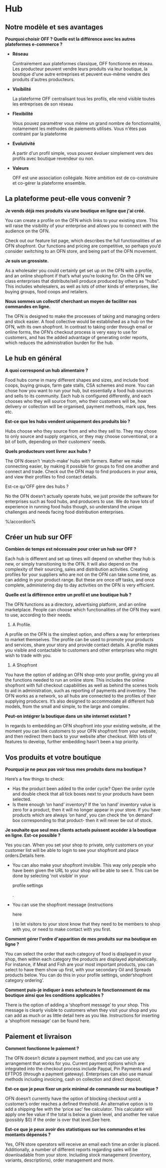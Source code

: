 # Hub

## Notre modèle et ses avantages

**Pourquoi choisir OFF ? Quelle est la différence avec les autres plateformes e-commerce ?**

* **Réseau**

  Contrairement aux plateformes classique, OFF fonctionne en réseau. Les producteur peuvent vendre leurs produits via leur boutique, la boutique d'une autre entreprises et peuvent eux-même vendre des produits d'autres producteurs.

* **Visibilité**

  La plateforme OFF centralisant tous les profils, elle rend visible toutes les entreprises de son réseau

* **Flexibilité**

  Vous pouvez paramétrer vous même un grand nombre de fonctionnalité, notamement les méthodes de paiements utilisés. Vous n'êtes pas contraint par la plateforme

* **Evolutivité**

  A partir d'un profil simple, vous pouvez évoluer simplement vers des profils avec boutique revendeur ou non.

* **Valeurs**

  OFF est une association collégiale. Notre ambition est de co-construire et co-gérer la plateforme ensemble. 

## La plateforme peut-elle vous convenir ?

**Je vends déjà mes produits via une boutique en ligne que j'ai créé.**

You can create a profile on the OFN which links to your existing store. This will raise the visibility of your enterprise and allows you to connect with the audience on the OFN.

Check out our feature list page, which describes the full functionalities of an OFN shopfront. Our functions and pricing are competitive, so perhaps you’d consider switching to an OFN store, and being part of the OFN movement.

**Je suis un grossiste.**

As a wholesaler you could certainly get set up on the OFN with a profile, and an online shopfront if that’s what you’re looking for. On the OFN we class enterprises that distribute/sell produce produced by others as “hubs”. This includes wholesalers, as well as lots of other kinds of enterprises, like buying groups, food coops and retailers.

**Nous sommes un collectif cherchant un moyen de faciliter nos commandes en ligne.**

The OFN is designed to make the processes of taking and managing orders and stock easier. A food collective would be established as a hub on the OFN, with its own shopfront. In contrast to taking order through email or online forms, the OFN’s checkout process is very easy to use for customers, and has the added advantage of generating order reports, which reduces the administration burden for the hub.

## Le hub en général

**A quoi correspond un hub alimentaire ?**

Food hubs come in many different shapes and sizes, and include food coops, buying groups, farm gate stalls, CSA schemes and more. You can chose how you want to run your hub, but essentially a food hub sources and sells to its community. Each hub is configured differently, and each chooses who they will source from, who their customers will be, how delivery or collection will be organised, payment methods, mark ups, fees etc.

**Est-ce que les hubs vendent uniquement des produits bio ?**

Hubs choose who they source from and who they sell to. They may chose to only source and supply organics, or they may choose conventional, or a bit of both, depending on their customers’ needs.

**Quels producteurs vont livrer aux hubs ?**

The OFN doesn’t ‘match-make’ hubs with farmers. Rather we make connecting easier, by making it possible for groups to find one another and connect and trade. Check out the OFN map to find producers in your area, and view their profiles to find contact details.

Est-ce qu'OFF gère des hubs ?

No the OFN doesn’t actually operate hubs, we just provide the software for enterprises such as food hubs, and producers to use. We do have lots of experience in running food hubs though, so understand the unique challenges and needs facing food distribution enterprises.

%/accordion%

## Créer un hub sur OFF

**Combien de temps est nécessaire pour créer un hub sur OFF ?**

Each hub is different and set up times will depend on whether they hub is new, or simply transitioning to the OFN. It will also depend on the complexity of their sourcing, sales and distribution activities. Creating profiles for your suppliers who are not on the OFN can take some time, as can adding in your product range. But these are once off tasks, and once complete, administering day to day activities on the OFN is very efficient.

**Quelle est la différence entre un profil et une boutique hub ?**

The OFN functions as a directory, advertising platform, and an online marketplace. People can choose which functionalities of the OFN they want to use, according to their needs.

1. A Profile.

A profile on the OFN is the simplest option, and offers a way for enterprises to market themselves. The profile can be used to promote your products and services, share your story and provide contact details. A profile makes you visible and contactable to customers and other enterprises who might wish to trade with you.

1. A Shopfront

You have the option of adding an OFN shop onto your profile, giving you all the functions needed to run an online store. This includes the online shopfront with full checkout capabilities as well as behind the scenes tools to aid in administration, such as reporting of payments and inventory. The OFN works as a network, so all hubs are connected to the profiles of their supplying producers. It’s also designed to accommodate all different hub models, from the small and simple, to the large and complex.

**Peut-on intégrer la boutique dans un site internet existant ?**

In regards to embedding an OFN shopfront into your existing website, at the moment you can link customers to your OFN shopfront from your website, and then redirect them back to your website after checkout. With lots of features to develop, further embedding hasn’t been a top priority.

## Vos produits et votre boutique

**Pourquoi je ne peux pas voir tous mes produits dans ma boutique ?**

Here’s a few things to check:

* Has the product been added to the order cycle? Open the order cycle and double check that all tick boxes next to your products have been selected.
* Is there enough ‘on hand’ inventory? If the ‘on hand’ inventory value is zero for a product, then it will no longer appear in your store. If you have products which are always ‘on hand’, you can check the ‘on demand’ box corresponding to that product- then it will never be out of stock.

**Je souhaite que seul mes clients actuels puissent accéder à la boutique en ligne. Est-ce possible ?**

Yes you can. When you set your shop to private, only customers on your customer list will be able to login to see your shopfront and place orders.Details here.

* You can also make your shopfront invisible. This way only people who have been given the URL to your shop will be able to see it. This can be done by selecting ‘not visible’ in your

  profile settings

  .

* You can use the shopfront message \(instructions

  here

  \) to let visitors to your store know that they need to be members to shop with you, or need to make contact with you first.

**Comment gérer l'ordre d'apparition de mes produits sur ma boutique en ligne ?**

You can select the order that each category of food is displayed in your shop, then within each category the products are displayed alphabetically. For instance, if Meat and Fish are your most important products, you can select to have them show up first, with your secondary Oil and Spreads products below. You can do this in your profile settings, under‘shopfront category ordering’.

**Comment puis-je indiquer à mes acheteurs le fonctionnement de ma boutique ainsi que les conditions applicables ?**

There is the option of adding a ‘shopfront message’ to your shop. This message is clearly visible to customers when they visit your shop and you can add as much or as little detail here as you like. Instructions for inserting a ‘shopfront message’ can be found here.

## Paiement et livraison

**Comment fonctionne le paiement ?**

The OFN doesn’t dictate a payment method, and you can use any arrangement that works for you. Current payment options which are integrated into the checkout process include Paypal, Pin Payments and EFTPOS \(through a payment gateway\). Enterprises can also use manual methods including invoicing, cash on collection and direct deposit.

**Est-ce que je peux fixer un prix minimal de commande sur ma boutique ?**

OFN doesn’t currently have the option of blocking checkout until a customer’s order reaches a defined threshold. An alternative option is to add a shipping fee with the ‘price sac’ fee calculator. This calculator will apply one fee value if the total is below a given level, and another fee value \(possibly $0\) if the order is over that level.See here.

**Est-ce que je peux avoir des statistiques sur les commandes et les montants dépensés ?**

Yes, OFN store operators will receive an email each time an order is placed. Additionally, a number of different reports regarding sales will be downloadable from your store. Including stock management \(inventory, variants, descriptions\), order management and more.


